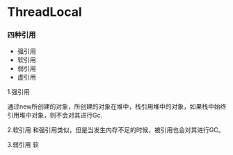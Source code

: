 # ThreadLocal

### 四种引用
- 强引用
- 软引用
- 弱引用
- 虚引用

1.强引用

通过new所创建的对象，所创建的对象在堆中，栈引用堆中的对象，如果栈中始终引用堆中对象，则不会对其进行Gc.

2.软引用
和强引用类似，但是当发生内存不足的时候，被引用也会对其进行GC。

3.弱引用
软